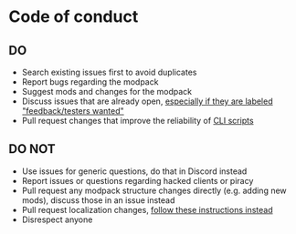 # Code of conduct
## DO

* Search existing issues first to avoid duplicates
* Report bugs regarding the modpack
* Suggest mods and changes for the modpack
* Discuss issues that are already open, [especially if they are labeled "feedback/testers wanted"](https://github.com/Fabulously-Optimized/fabulously-optimized/issues?q=is%3Aissue+is%3Aopen+label%3A%22feedback%2Ftesters+wanted%22)
* Pull request changes that improve the reliability of [CLI scripts](https://github.com/Fabulously-Optimized/fabulously-optimized/tree/main/CLI%20tools)

## DO NOT 

* Use issues for generic questions, do that in Discord instead
* Report issues or questions regarding hacked clients or piracy
* Pull request any modpack structure changes directly (e.g. adding new mods), discuss those in an issue instead
* Pull request localization changes, [follow these instructions instead](https://fabulously-optimized.gitbook.io/modpack/readme/language-support) 
* Disrespect anyone